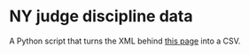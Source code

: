 # NY judge discipline data

A Python script that turns the XML behind [this page](http://www.scjc.state.ny.us/Determinations/DeterminationDatabase.html) into a CSV.
